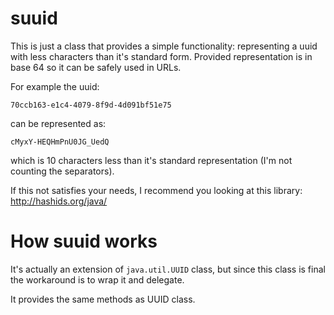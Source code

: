 # suuid

This is just a class that provides a simple functionality: representing a uuid with less characters than it's standard form. 
Provided representation is in base 64 so it can be safely used in URLs.

For example the uuid:

`70ccb163-e1c4-4079-8f9d-4d091bf51e75`

can be represented as:

`cMyxY-HEQHmPnU0JG_UedQ`

which is 10 characters less than it's standard representation (I'm not counting the separators).

If this not satisfies your needs, I recommend you looking at this library: http://hashids.org/java/

# How suuid works

It's actually an extension of `java.util.UUID` class, but since this class is final the workaround is to wrap it and delegate.

It provides the same methods as UUID class.